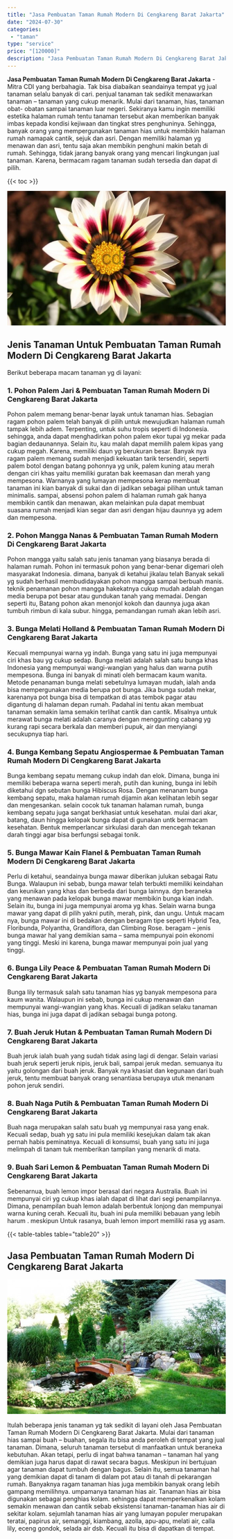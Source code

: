 ```yaml
---
title: "Jasa Pembuatan Taman Rumah Modern Di Cengkareng Barat Jakarta"
date: "2024-07-30"
categories:
 - "taman"
type: "service"
price: "[120000]"
description: "Jasa Pembuatan Taman Rumah Modern Di Cengkareng Barat Jakarta. Itulah beberapa jenis tanaman yg tak sedikit di layani oleh Jasa Pembuatan Taman Rumah Modern Di..."
---
```


**Jasa Pembuatan Taman Rumah Modern Di Cengkareng Barat Jakarta** - Mitra CDI yang berbahagia. Tak bisa diabaikan seandainya tempat yg jual tanaman selalu banyak di cari. penjual tanaman tak sedikit menawarkan tanaman – tanaman yang cukup menarik. Mulai dari tanaman, hias, tanaman obat- obatan sampai tanaman luar negeri. Sekiranya kamu ingin memiliki estetika halaman rumah tentu tanaman tersebut akan memberikan banyak imbas kepada kondisi kejiwaan dan tingkat stres penghuninya. Sehingga, banyak orang yang mempergunakan tanaman hias untuk membikin halaman rumah namapak cantik, sejuk dan asri. Dengan memiliki halaman yg menawan dan asri, tentu saja akan membikin penghuni makin betah di rumah. Sehingga, tidak jarang banyak orang yang mencari lingkungan jual tanaman. Karena, bermacam ragam tanaman sudah tersedia dan dapat di pilih.

{{< toc >}}

![Jasa Pembuatan Taman Rumah Modern Di Cengkareng Barat Jakarta](/images/taman/taman650x400-7.jpg)

## Jenis Tanaman Untuk Pembuatan Taman Rumah Modern Di Cengkareng Barat Jakarta

Berikut beberapa macam tanaman yg di layani:

### 1\. Pohon Palem Jari & Pembuatan Taman Rumah Modern Di Cengkareng Barat Jakarta

Pohon palem memang benar-benar layak untuk tanaman hias. Sebagian ragam pohon palem telah banyak di pilih untuk mewujudkan halaman rumah tampak lebih adem. Terpenting, untuk suhu tropis seperti di Indonesia. sehingga, anda dapat menghadirkan pohon palem ekor tupai yg mekar pada bagian dedaunannya. Selain itu, kau malah dapat memilih palem kipas yang cukup megah. Karena, memiliki daun yg berukuran besar. Banyak nya ragam palem memang sudah menjadi kekuatan tarik tersendiri, seperti palem botol dengan batang pohonnya yg unik, palem kuning atau merah dengan ciri khas yaitu memiliki guratan bak keemasan dan merah yang mempesona. Warnanya yang lumayan mempesona kerap membuat tanaman ini kian banyak di sukai dan di jadikan sebagai pilihan untuk taman minimalis. sampai, absensi pohon palem di halaman rumah gak hanya membikin cantik dan menawan, akan melainkan pula dapat membuat suasana rumah menjadi kian segar dan asri dengan hijau daunnya yg adem dan mempesona.

### 2\. Pohon Mangga Nanas & Pembuatan Taman Rumah Modern Di Cengkareng Barat Jakarta

Pohon mangga yaitu salah satu jenis tanaman yang biasanya berada di halaman rumah. Pohon ini termasuk pohon yang benar-benar digemari oleh masyarakat Indonesia. dimana, banyak di ketahui jikalau telah Banyak sekali yg sudah berhasil membudidayakan pohon mangga sampai berbuah manis. teknik penamanan pohon mangga hakekatnya cukup mudah adalah dengan media berupa pot besar atau gundukan tanah yang memadai. Dengan seperti itu, Batang pohon akan menonjol kokoh dan daunnya juga akan tumbuh rimbun di kala subur. hingga, pemandangan rumah akan lebih asri.

### 3\. Bunga Melati Holland & Pembuatan Taman Rumah Modern Di Cengkareng Barat Jakarta

Kecuali mempunyai warna yg indah. Bunga yang satu ini juga mempunyai ciri khas bau yg cukup sedap. Bunga melati adalah salah satu bunga khas Indonesia yang mempunyai wangi-wangian yang halus dan warna putih mempesona. Bunga ini banyak di minati oleh bermacam kaum wanita. Metode penanaman bunga melati sebetulnya lumayan mudah, ialah anda bisa mempergunakan media berupa pot bunga. Jika bunga sudah mekar, karenanya pot bunga bisa di tempatkan di atas tembok pagar atau digantung di halaman depan rumah. Padahal ini tentu akan membuat tanaman semakin lama semakin terlihat cantik dan cantik. Misalnya untuk merawat bunga melati adalah caranya dengan menggunting cabang yg kurang rapi secara berkala dan memberi pupuk, air dan menyiangi secukupnya tiap hari.

### 4\. Bunga Kembang Sepatu Angiospermae & Pembuatan Taman Rumah Modern Di Cengkareng Barat Jakarta

Bunga kembang sepatu memang cukup indah dan elok. Dimana, bunga ini memiliki beberapa warna seperti merah, putih dan kuning, bunga ini lebih diketahui dgn sebutan bunga Hibiscus Rosa. Dengan menanam bunga kembang sepatu, maka halaman rumah dijamin akan kelihatan lebih segar dan mengesankan. selain cocok tuk tanaman halaman rumah, bunga kembang sepatu juga sangat berkhasiat untuk kesehatan. mulai dari akar, batang, daun hingga kelopak bunga dapat di gunakan untk bermacam kesehatan. Bentuk memperlancar sirkulasi darah dan mencegah tekanan darah tinggi agar bisa berfungsi sebagai tonik.

### 5\. Bunga Mawar Kain Flanel & Pembuatan Taman Rumah Modern Di Cengkareng Barat Jakarta

Perlu di ketahui, seandainya bunga mawar diberikan julukan sebagai Ratu Bunga. Walaupun ini sebab, bunga mawar telah terbukti memiliki keindahan dan keunikan yang khas dan berbeda dari bunga lainnya. dgn beraneka yang menawan pada kelopak bunga mawar membikin bunga kian indah. Selain itu, bunga ini juga mempunyai aroma yg khas. Selain warna bunga mawar yang dapat di pilih yakni putih, merah, pink, dan ungu. Untuk macam nya, bunga mawar ini di bedakan dengan beragam tipe seperti Hybrid Tea, Floribunda, Polyantha, Grandiflora, dan Climbing Rose. beragam – jenis bunga mawar hal yang demikian sama – sama mempunyai poin ekonomi yang tinggi. Meski ini karena, bunga mawar mempunyai poin jual yang tinggi.

### 6\. Bunga Lily Peace & Pembuatan Taman Rumah Modern Di Cengkareng Barat Jakarta

Bunga lily termasuk salah satu tanaman hias yg banyak mempesona para kaum wanita. Walaupun ini sebab, bunga ini cukup menawan dan mempunyai wangi-wangian yang khas. Kecuali di jadikan selaku tanaman hias, bunga ini juga dapat di jadikan sebagai bunga potong.

### 7\. Buah Jeruk Hutan & Pembuatan Taman Rumah Modern Di Cengkareng Barat Jakarta

Buah jeruk ialah buah yang sudah tidak asing lagi di dengar. Selain variasi buah jeruk seperti jeruk nipis, jeruk bali, sampai jeruk medan. semuanya itu yaitu golongan dari buah jeruk. Banyak nya khasiat dan kegunaan dari buah jeruk, tentu membuat banyak orang senantiasa berupaya utuk menanam pohon jeruk sendiri.

### 8\. Buah Naga Putih & Pembuatan Taman Rumah Modern Di Cengkareng Barat Jakarta

Buah naga merupakan salah satu buah yg mempunyai rasa yang enak. Kecuali sedap, buah yg satu ini pula memiliki kesejukan dalam tak akan pernah habis peminatnya. Kecuali di konsumsi, buah yang satu ini juga melimpah di tanam tuk memberikan tampilan yang menarik di mata.

### 9\. Buah Sari Lemon & Pembuatan Taman Rumah Modern Di Cengkareng Barat Jakarta

Sebenarnua, buah lemon impor berasal dari negara Australia. Buah ini mempunyai ciri yg cukup khas ialah dapat di lihat dari segi penampilannya. Dimana, penampilan buah lemon adalah berbentuk lonjong dan mempunyai warna kuning cerah. Kecuali itu, buah ini pula memiliki bebauan yang lebih harum . meskipun Untuk rasanya, buah lemon import memiliki rasa yg asam.

{{< table-tables table="table20" >}}

## Jasa Pembuatan Taman Rumah Modern Di Cengkareng Barat Jakarta

![Jasa Pembuatan Taman Rumah Modern Di Cengkareng Barat Jakarta](/images/taman/taman650x400-38.jpg)

Itulah beberapa jenis tanaman yg tak sedikit di layani oleh Jasa Pembuatan Taman Rumah Modern Di Cengkareng Barat Jakarta. Mulai dari tanaman hias sampai buah – buahan, segala itu bisa anda peroleh di tempat yang jual tanaman. Dimana, seluruh tanaman tersebut di manfaatkan untuk beraneka kebutuhan. Akan tetapi, perlu di ingat bahwa tanaman – tanaman hal yang demikian juga harus dapat di rawat secara bagus. Meskipun ini bertujuan agar tanaman dapat tumbuh dengan bagus. Selain itu, semua tanaman hal yang demikian dapat di tanam di dalam pot atau di tanah di pekarangan rumah. Banyaknya ragam tanaman hias juga membikin banyak orang lebih gampang memilihnya. umpamanya tanaman hias air. Tanaman hias air bisa digunakan sebagai penghias kolam. sehingga dapat memperkenalkan kolam semakin menawan dan cantik sebab eksistensi tanaman-tanaman hias air di sekitar kolam. sejumlah tanaman hias air yang lumayan populer merupakan teratai, papirus air, semanggi, kiambang, azolla, apu-apu, melati air, calla lily, eceng gondok, selada air dsb. Kecuali itu bisa di dapatkan di tempat.
